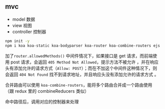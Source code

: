 ## mvc

- model 数据
- view 视图
- controller 控制器

```bash
npm init -y
npm i koa koa-static koa-bodyparser koa-router koa-combine-routers ejs koa-views@6.2.3
```

加了`router.allowedMethods()` 中间件情况下，如果接口是 get 请求，而前端使用 post 请求，会返回 `405 Method Not Allowed`，提示方法不被允许 ，并在响应头有添加允许的请求方式（`Allow: POST`）；而在不加这个中间件这种情况下，则会返回 `404 Not Found` 找不到请求地址，并且响应头没有添加允许的请求方式 。

合并路由可以使用 `koa-combine-routers`，能将多个路由合并成一个路由使用 （跟 redux 里的 combineReducers 类似）

命中路径后，调用对应的控制器来处理